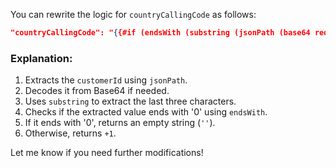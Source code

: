 You can rewrite the logic for `countryCallingCode` as follows:

```json
"countryCallingCode": "{{#if (endsWith (substring (jsonPath (base64 request.headers.protected-parameters decode=true) '$.customerId') 3) '0')}}''{{else}}'+1'{{/if}}"
```

### Explanation:
1. Extracts the `customerId` using `jsonPath`.
2. Decodes it from Base64 if needed.
3. Uses `substring` to extract the last three characters.
4. Checks if the extracted value ends with '0' using `endsWith`.
5. If it ends with '0', returns an empty string (`''`).
6. Otherwise, returns `+1`.

Let me know if you need further modifications!
